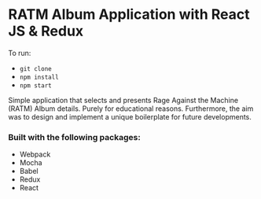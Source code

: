 # RATM Album Application with React JS & Redux

To run:

 * ```git clone ```
 * ```npm install```
 * ```npm start```

Simple application that selects and presents Rage Against the Machine (RATM) Album details. Purely for educational reasons. Furthermore, the aim was to design and implement a unique boilerplate for future developments.

### Built with the following packages:

* Webpack
* Mocha
* Babel
* Redux
* React


